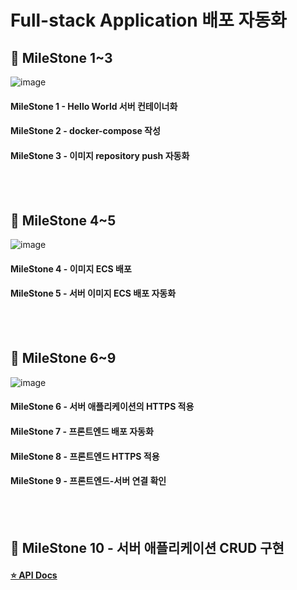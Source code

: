 # Full-stack Application 배포 자동화 
## 📍 MileStone 1~3
![image](https://user-images.githubusercontent.com/126568560/235590974-df7decc1-5301-4fc4-82a3-7247e705f5c1.png)

#### MileStone 1 - Hello World 서버 컨테이너화
#### MileStone 2 - docker-compose 작성
#### MileStone 3 - 이미지 repository push 자동화
<br/><br/>
## 📍 MileStone 4~5
![image](https://user-images.githubusercontent.com/126568560/235591096-6d67997d-3d2d-4a93-97cd-b7eeaa12cb2c.png)

#### MileStone 4 - 이미지 ECS 배포
#### MileStone 5 - 서버 이미지 ECS 배포 자동화
<br/><br/>
## 📍 MileStone 6~9
![image](https://user-images.githubusercontent.com/126568560/235591166-4886cfc1-30ba-408e-8765-c0e816b2ef97.png)

#### MileStone 6 - 서버 애플리케이션의 HTTPS 적용
#### MileStone 7 - 프론트엔드 배포 자동화
#### MileStone 8 - 프론트엔드 HTTPS 적용
#### MileStone 9 - 프론트엔드-서버 연결 확인
<br/><br/>
## 📍 MileStone 10 - 서버 애플리케이션 CRUD 구현

#### [⭐️ API Docs](https://app.swaggerhub.com/apis-docs/cs-kimcoding/customer/1.1)
